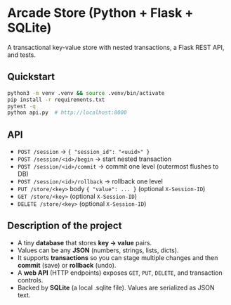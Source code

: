 # Arcade Store (Python + Flask + SQLite)

A transactional key-value store with nested transactions, a Flask REST API, and tests.

## Quickstart

```bash
python3 -m venv .venv && source .venv/bin/activate
pip install -r requirements.txt
pytest -q
python api.py  # http://localhost:8000
````

## API

* `POST /session` → `{ "session_id": "<uuid>" }`
* `POST /session/<id>/begin` → start nested transaction
* `POST /session/<id>/commit` → commit one level (outermost flushes to DB)
* `POST /session/<id>/rollback` → rollback one level
* `PUT /store/<key>` body `{ "value": ... }` (optional `X-Session-ID`)
* `GET /store/<key>` (optional `X-Session-ID`)
* `DELETE /store/<key>` (optional `X-Session-ID`)

## Description of the project

* A tiny **database** that stores **key → value** pairs.
* Values can be any **JSON** (numbers, strings, lists, dicts).
* It supports **transactions** so you can stage multiple changes and then **commit** (save) or **rollback** (undo).
* A **web API** (HTTP endpoints) exposes `GET`, `PUT`, `DELETE`, and transaction controls.
* Backed by **SQLite** (a local .sqlite file). Values are serialized as JSON text.
